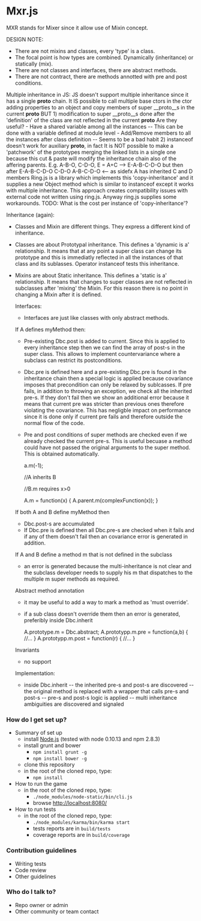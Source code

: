# Mxr.js #

MXR stands for Mixer since it allow use of Mixin concept.

DESIGN NOTE:
- There are not mixins and classes, every 'type' is a class.
- The focal point is how types are combined. Dynamically (inheritance) or statically (mix).
- There are not classes and interfaces, there are abstract methods.
- There are not contract, there are methods annotted with pre and post conditions.

Multiple inheritance in JS:
    JS doesn't support multiple inheritance since it has a single __proto__ chain.
    It IS possible to call multiple base ctors in the ctor adding properties to an
    object and copy members of super __proto__s in the current __proto__ BUT
    1) modification to super __proto__s done after the 'definition' of the class
       are not reflected in the current __proto__
       Are they useful?
       - Have a shared variable among all the instances
       -- This can be done with a variable defined at module level
       - Add/Remove members to all the instances after class definition
       -- Seems to be a bad habit
    2) instanceof doesn't work for auxiliary __proto__, in fact
       It is NOT possible to make a 'patchwork' of the prototypes merging the linked lists in a single one
       because this cut & paste will modify the inheritance chain also of the affering parents.
       E.g.
        A-B-O, C-D-O,
        E = A+C --> E-A-B-C-D-O
        but then after
         E-A-B-C-D-O
         C-D-O
         A-B-C-D-O <-- as sidefx A has inherited C and D members
    Ring.js is a library which implements this 'copy-inheritance' and it supplies a new Object method
    which is similar to instanceof except it works with multiple inheritance.
    This approach creates compatibility issues with external code not written using ring.js.
    Anyway ring.js supplies some workarounds.
    TODO: What is the cost per instance of 'copy-inheritance'?

Inheritance (again):
- Classes and Mixin are different things.
  They express a different kind of inheritance.
- Classes are about Prototypal inheritance.
  This defines a 'dynamic is a' relationship. It means that at any point
  a super class can change its prototype and this is immediatly reflected in all the instances
  of that class and its sublasses. Operator instanceof tests this inheritance.
- Mixins are about Static inheritance.
  This defines a 'static is a' relationship. It means that changes to super classes are not
  reflected in subclasses after 'mixing' the Mixin. For this reason there is no point in
  changing a Mixin after it is defined.

    Interfaces:
    - Interfaces are just like classes with only abstract methods.

    If A defines myMethod then:
    - Pre-existing Dbc.post is added to current.
      Since this is applied to every inheritance step then we can find the array of post-s
      in the super class.
      This allows to implement countervariance where a subclass can restrict its postconditions.
    - Dbc.pre is defined here and a pre-existing Dbc.pre is found in the inheritance chain then
      a special logic is applied because covariance imposes that precondition can only be relaxed by sublcasses.
        If pre fails, in addition to throwing an exception,  we check all the inherited pre-s.
        If they don't fail then we show an additional error because it means that current pre was stricter
        than previous ones therefore violating the covariance. This has negligble impact on performance
        since it is done only if current pre fails and therefore outside the normal flow of the code.
    - Pre and post conditions of super methods are checked even if we already checked the current pre-s.
      This is useful becuase a method could have not passed the original arguments to the super method.
      This is obtained automatically.

        a.m(-1);

        //A inherits B

        //B.m requires x>0

        A.m = function(x) {
          A.parent.m(complexFunction(x));
        }

    If both A and B define myMethod then
    - Dbc.post-s are accumulated
    - If Dbc.pre is defined then all Dbc.pre-s are checked when it fails and if any of them doesn't
      fail then an covariance error is generated in addition.

    If A and B define a method m that is not defined in the subclass
    - an error is generated because the multi-inheritance is not clear and the subclass
      developer needs to supply his m that dispatches to the multiple m super methods as required.

    Abstract method annotation
    - it may be useful to add a way to mark a method as 'must override'.
    - if a sub class doesn't override them then an error is generated, preferibly inside Dbc.inherit

        A.prototype.m = Dbc.abstract;
        A.prototypp.m.pre = function(a,b) {
            //...
        }
        A.prototypp.m.post = function(r) {
            //...
        }

    Invariants
    - no support

    Implementation:
    - inside Dbc.inherit
    -- the inherited pre-s and post-s are discovered
    -- the original method is replaced with a wrapper that calls pre-s and post-s
    -- pre-s and post-s logic is applied
    -- multi inheritance ambiguities are discovered and signaled


### How do I get set up? ###

* Summary of set up
    * install [Node.js](http://nodejs.org/) (tested with node 0.10.13 and npm 2.8.3)
    * install grunt and bower
        * `npm install grunt -g`
        * `npm install bower -g`
    * clone this repository
    * in the root of the cloned repo, type:
        * `npm install`
* How to run the game
    * in the root of the cloned repo, type:
        * `./node_modules/node-static/bin/cli.js`
        * browse [http://localhost:8080/](http://localhost:8080/)
* How to run tests
    * in the root of the cloned repo, type:
        * `./node_modules/karma/bin/karma start`
        * tests reports are in `build/tests`
        * coverage reports are in `build/coverage`

### Contribution guidelines ###

* Writing tests
* Code review
* Other guidelines

### Who do I talk to? ###

* Repo owner or admin
* Other community or team contact